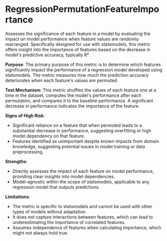 # RegressionPermutationFeatureImportance

Assesses the significance of each feature in a model by evaluating the impact on model performance when feature
values are randomly rearranged. Specifically designed for use with statsmodels, this metric offers insight into the
importance of features based on the decrease in model's predictive accuracy, typically R².

**Purpose**: The primary purpose of this metric is to determine which features significantly impact the performance
of a regression model developed using statsmodels. The metric measures how much the prediction accuracy deteriorates
when each feature's values are permuted.

**Test Mechanism**: This metric shuffles the values of each feature one at a time in the dataset, computes the model's
performance after each permutation, and compares it to the baseline performance. A significant decrease in performance
indicates the importance of the feature.

**Signs of High Risk**:
- Significant reliance on a feature that when permuted leads to a substantial decrease in performance, suggesting
overfitting or high model dependency on that feature.
- Features identified as unimportant despite known impacts from domain knowledge, suggesting potential issues in
model training or data preprocessing.

**Strengths**:
- Directly assesses the impact of each feature on model performance, providing clear insights into model dependencies.
- Model-agnostic within the scope of statsmodels, applicable to any regression model that outputs predictions.

**Limitations**:
- The metric is specific to statsmodels and cannot be used with other types of models without adaptation.
- It does not capture interactions between features, which can lead to underestimating the importance of correlated
features.
- Assumes independence of features when calculating importance, which might not always hold true.